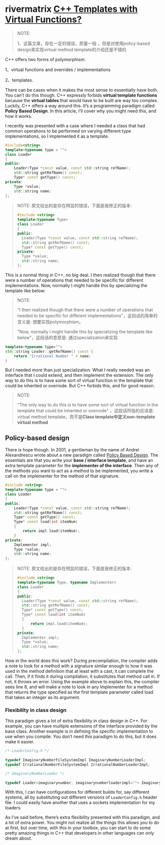 # rivermatrix [C++ Templates with Virtual Functions?](https://rivermatrix.com/soft-eng/cpp/2014/10/27/c-templates-with-virtual-functions/)

> NOTE: 
>
> 1、这篇文章，存在一定的错误，质量一般 ，但是对使用policy-based design来实现virtual method template的介绍还是不错的
>
> 

C++ offers two forms of polymorphism: 

1、virtual functions and overrides / implementations

2、templates. 

There can be cases when it makes the most sense to essentially have both. You can’t do this though.  C++ expressly forbids **virtual template functions** because the **virtual tables** that would have to be built are way too complex. Luckily, C++ offers a way around this. It’s a programming paradigm called **Policy Based Design**. In this article, I’ll cover why you might need this, and how it works.

I recently was presented with a case where I needed a class that had common operations to be performed on varying different type implementations, so I implemented it as a template.

```C++
#include<string>
template<typename type = "">
class Loader
{
public:
	Loader(Type *const value, const std::string refName);
	std::string getRefName() const;
	Type* const getType() const;
private:
	Type *value;
	std::string name;
};
```



> NOTE: 原文给出的是存在明显的错误，下面是我修正的版本:
>
> ```C++
> #include <string>
> template<typename Type>
> class Loader
> {
> public:
> 	Loader(Type *const value, const std::string refName);
> 	std::string getRefName() const;
> 	Type* const getType() const;
> private:
> 	Type *value;
> 	std::string name;
> };
> 
> ```
>
> 



This is a normal thing in C++, no big deal. I then realized though that there were a number of operations that needed to be specific for different implementations. Now, normally I might handle this by specializing the template like below:

> NOTE: 
>
> "I then realized though that there were a number of operations that needed to be specific for different implementations"，这段话的简单的含义是: 想要实现polymorphism。
>
> "Now, normally I might handle this by specializing the template like below"，这段话的意思是: 通过specialization来实现

```C++
template<typename type="">
std::string Loader::getRefName() const {
    return "Irrational Number " + name;
}
```

But I needed more than just specialization. What I really needed was an interface that I could extend, and then implement the extension. The only way to do this is to have some sort of virtual function in the template that could be inherited or overrode.  But C++ forbids this, and for good reason.

> NOTE: 
>
> "The only way to do this is to have some sort of virtual function in the template that could be inherited or overrode" ，这段话所指的应该是: virtual method template，而不是**Class template中定义non-template virtual method**

## Policy-based design

There is hope though. In 2001, a gentleman by the name of Andrei Alexandrescu wrote about a new paradigm called [Policy Based Design](http://en.wikipedia.org/wiki/Policy-based_design). The essentials are that you write your **base / interface template**, and have an extra template parameter for the **implementer of the interface**. Then any of the methods you want to act as a method to be implemented, you write a call on the implementer for the method of that signature.

```c++
#include <string>
template<typename type = "">
class Loader
{
public:
	Loader(Type *const value, const std::string refName);
	std::string getRefName() const;
	Type* const getType() const;
	Type* const load(int itemNum)
	{
		return impl.load(itemNum);
	}
private:
	Implementer impl;
	Type *value;
	std::string name;
};

```

> NOTE: 原文给出的是存在明显的错误，下面是我修正的版本:
>
> ```C++
> #include <string>
> template<typename Type, typename Implementer>
> class Loader
> {
> public:
> 	Loader(Type *const value, const std::string refName);
> 	std::string getRefName() const;
> 	Type* const getType() const;
> 	Type* const load(int itemNum)
> 	{
> 		return impl.load(itemNum);
> 	}
> private:
> 	Implementer impl;
> 	Type *value;
> 	std::string name;
> };
> 
> ```
>
> 

How in the world does this work? During precompilation, the compiler adds a note to look for a method with a signature similar enough to how it was used in the method definition that at least with a cast, it can complete the call. Then, if it finds it during compilation, it substitutes that method call in. If not, it throws an error. Using the example above to explain this, the compiler sees line 8, and will make a note to look in any Implementer for a method that returns the type specified as the first template parameter called load that takes an integer as its argument.

### Flexibility in class design 

This paradigm gives a lot of extra flexibility in class design in C++. For example, you can have multiple extensions of the interface provided by the base class. Another example is in defining the specific implementation to use when you compile. You don’t need this paradigm to do this, but it does make it easier.

```C++
/* LoaderConfig.h */
 
typedef ImaginaryNumberFileSystemImpl ImaginaryNumberLoaderImpl;
typedef IrrationalNumberFileSystemImpl IrrationalNumberLoaderImpl;
```

```C++
/* ImaginaryNumberLoader */
 
typedef Loader<imaginarynumber, imaginarynumberloaderimpl=""> ImaginaryNumberLoader;
```

With this, I can have configurations for different builds for, say different systems, all by substituting out different versions of `LoaderConfig.h` header file. I could easily have another that uses a sockets implementation for my loaders.

As I’ve said before, there’s extra flexibility presented with this paradigm, and a lot of extra power. You might not realize all the things this allows you to do at first, but over time, with this in your toolbox, you can start to do some pretty amazing things in C++ that developers in other languages can only dream about.